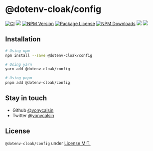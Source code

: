 # @dotenv-cloak/config

[![CI](https://github.com/yonycalsin/dotenv-cloak/actions/workflows/integration.yml/badge.svg)](https://github.com/yonycalsin/dotenv-cloak/actions/workflows/integration.yml)
<a href="https://github.com/yonycalsin/dotenv-cloak">
<img src="https://img.shields.io/spiget/stars/1000?color=brightgreen&label=Star&logo=github" /></a>
<a href="https://www.npmjs.com/@dotenv-cloak/config" target="_blank">
<img src="https://img.shields.io/npm/v/@dotenv-cloak/config" alt="NPM Version" /></a>
<a href="https://www.npmjs.com/@dotenv-cloak/config" target="_blank">
<img src="https://img.shields.io/npm/l/@dotenv-cloak/config" alt="Package License" /></a>
<a href="https://www.npmjs.com/@dotenv-cloak/config" target="_blank">
<img src="https://img.shields.io/npm/dm/@dotenv-cloak/config" alt="NPM Downloads" /></a>
<a href="https://github.com/yonycalsin"><img src="https://img.shields.io/badge/Author-Yony%20Calsin-blueviolet?style=flat-square&logo=appveyor" /></a>
<a href="https://twitter.com/yonycalsin" target="_blank">
<img src="https://img.shields.io/twitter/follow/yonycalsin.svg?style=social&label=Follow"></a>

## Installation

```bash
# Using npm
npm install --save @dotenv-cloak/config

# Using yarn
yarn add @dotenv-cloak/config

# Using pnpm
pnpm add @dotenv-cloak/config
```

## Stay in touch

- Github [@yonycalsin](https://github.com/yonycalsin)
- Twitter [@yonycalsin](https://twitter.com/yonycalsin)

## License

`@dotenv-cloak/config` under [License MIT.](LICENSE)
